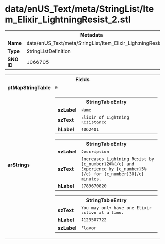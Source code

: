 <h1>data/enUS_Text/meta/StringList/Item_Elixir_LightningResist_2.stl</h1><table><tr><th colspan="100%">Metadata</th></tr><tr><td><b>Name</b></td><td>data/enUS_Text/meta/StringList/Item_Elixir_LightningResist_2.stl</td></tr><tr><td><b>Type</b></td><td>StringListDefinition</td></tr><tr><td><b>SNO ID</b></td><td>1066705</td></tr></table>

<table><tr><th colspan="100%">Fields</th></tr><tr><td><b>ptMapStringTable</b></td><td><code>0</code></td></tr><tr><td><b>arStrings</b></td><td><table><tr><th colspan="100%">StringTableEntry</th></tr><tr><td><b>szLabel</b></td><td><code>Name</code></td></tr><tr><td><b>szText</b></td><td><code>Elixir of Lightning Resistance</code></td></tr><tr><td><b>hLabel</b></td><td><code>4062401</code></td></tr></table>


<table><tr><th colspan="100%">StringTableEntry</th></tr><tr><td><b>szLabel</b></td><td><code>Description</code></td></tr><tr><td><b>szText</b></td><td><code>Increases Lightning Resist by {c_number}20%{/c} and Experience by {c_number}5%{/c} for {c_number}30{/c} minutes.</code></td></tr><tr><td><b>hLabel</b></td><td><code>2789670820</code></td></tr></table>


<table><tr><th colspan="100%">StringTableEntry</th></tr><tr><td><b>szText</b></td><td><code>You may only have one Elixir active at a time.</code></td></tr><tr><td><b>hLabel</b></td><td><code>4123507722</code></td></tr><tr><td><b>szLabel</b></td><td><code>Flavor</code></td></tr></table>


</td></tr></table>

